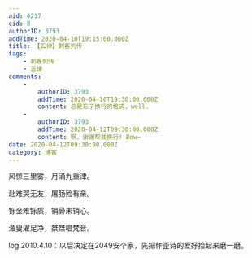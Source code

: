 ```yaml
---
aid: 4217
cid: 8
authorID: 3793
addTime: 2020-04-10T19:15:00.000Z
title: 【五律】刺客列传
tags:
    - 刺客列传
    - 五律
comments:
    -
        authorID: 3793
        addTime: 2020-04-10T19:30:00.000Z
        content: 总是忘了换行的格式，well.
    -
        authorID: 3793
        addTime: 2020-04-12T09:30:00.000Z
        content: 啊，谢谢帮我换行! Bow~
date: 2020-04-12T09:30:00.000Z
category: 博客
---
```


风惊三里雾，月涌九重津。

赴难哭无友，屠肠殓有亲。

铄金难铄质，销骨未销心。

渔叟濯足净，桀桀唱梵音。

log 2010.4.10：以后决定在2049安个家，先把作歪诗的爱好捡起来磨一磨。
